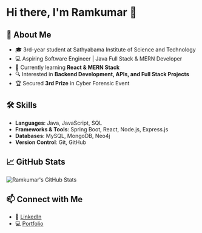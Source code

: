 # Hi there, I'm Ramkumar 👋

## 🚀 About Me
- 🎓 3rd-year student at Sathyabama Institute of Science and Technology  
- 💻 Aspiring Software Engineer | Java Full Stack & MERN Developer  
- 🌱 Currently learning **React & MERN Stack**  
- 🔍 Interested in **Backend Development, APIs, and Full Stack Projects**  
- 🏆 Secured **3rd Prize** in Cyber Forensic Event  

## 🛠 Skills
- **Languages**: Java, JavaScript, SQL  
- **Frameworks & Tools**: Spring Boot, React, Node.js, Express.js  
- **Databases**: MySQL, MongoDB, Neo4j  
- **Version Control**: Git, GitHub  

## 📈 GitHub Stats
![Ramkumar's GitHub Stats](https://github-readme-stats.vercel.app/api?username=Rk-Engineer&show_icons=true&theme=dark&count_private=true)

## 📫 Connect with Me
- 🔗 [LinkedIn](https://www.linkedin.com/in/rk-engineer//)  
- 💻 [Portfolio](https://github.com/Rk-Engineer)  
